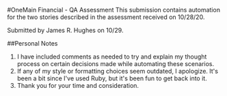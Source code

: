 #OneMain Financial - QA Assessment
This submission contains automation for the two stories described in the assessment received on 10/28/20.

Submitted by James R. Hughes on 10/29.

##Personal Notes
1.  I have included comments as needed to try and explain my thought process on certain decisions made while automating these scenarios.
2.  If any of my style or formatting choices seem outdated, I apologize.  It's been a bit since I've used Ruby, but it's been fun to get back into it.
3.  Thank you for your time and consideration.

